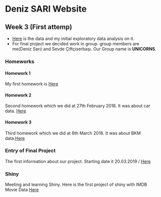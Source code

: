 # Deniz SARI Website

## Week 3 (First attemp)

+  [Here](https://www.kaggle.com/mrisdal/exploring-survival-on-the-titanic) is the data and my initial exploratory data analysis on it.
+ For final project we decided work in group. group members are me(Deniz Sarı) and Sevde Çiftçiserbaşı. Our Group name is **UNICORNS**.

### Homeworks 
#### Homework 1
My first homework is [Here](DenizSARI-Homework1.html)

#### Homework 2
Second homework which we did at 27th February 2018. It was about car data. [Here](deniz.html)

#### Homework 3
Third homework which we did at 6th March 2018. It was about BKM data.[Here](denizsari36.html)

### Entry of Final Project
The first information about our project. Starting date it 20.03.2019 / [Here](rrrrrrrrrrrrrrrrrrrrrrrrrrrrrrrrrr.html)


### Shiny
Meeting and learning Shiny. Here is the first project of shiny with IMDB Movie Data [Here](Desktop/shiny03.04.html)
